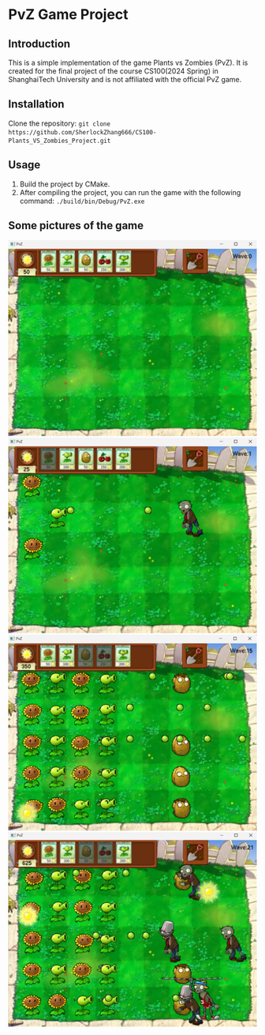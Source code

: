 # PvZ Game Project

## Introduction

This is a simple implementation of the game Plants vs Zombies (PvZ). It is created for the final project of the course CS100(2024 Spring) in ShanghaiTech University and is not affiliated with the official PvZ game.

## Installation

Clone the repository: `git clone https://github.com/SherlockZhang666/CS100-Plants_VS_Zombies_Project.git`

## Usage

1. Build the project by CMake.
2. After compiling the project, you can run the game with the following command: `./build/bin/Debug/PvZ.exe`

## Some pictures of the game

![Game Screenshot](pics_in_readme/1.png)
![Game Screenshot](pics_in_readme/2.png)
![Game Screenshot](pics_in_readme/3.png)
![Game Screenshot](pics_in_readme/4.png)